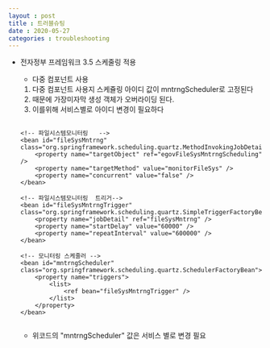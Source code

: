 ```yaml
---
layout : post
title : 트러블슈팅
date : 2020-05-27
categories : troubleshooting
---
```

+ 전자정부 프레임워크 3.5 스케줄링 적용
	+ 다중 컴포넌트 사용

	1. 다중 컴포넌트 사용지 스케쥴링 아이디 값이 mntrngScheduler로 고정된다
	1. 때문에 가장미자막 생성 객체가 오버라이딩 된다.
	1. 이를위해 서비스별로 아이디 변경이 필요하다

	```

	<!-- 파일시스템모니터링   -->
	<bean id="fileSysMntrng" class="org.springframework.scheduling.quartz.MethodInvokingJobDetailFactoryBean">
		<property name="targetObject" ref="egovFileSysMntrngScheduling" />
		<property name="targetMethod" value="monitorFileSys" />
		<property name="concurrent" value="false" />
	</bean>

	<!-- 파일시스템모니터링  트리거-->
	<bean id="fileSysMntrngTrigger" class="org.springframework.scheduling.quartz.SimpleTriggerFactoryBean">
		<property name="jobDetail" ref="fileSysMntrng" />
		<property name="startDelay" value="60000" />
		<property name="repeatInterval" value="600000" />
	</bean>

	<!-- 모니터링 스케줄러 -->
	<bean id="mntrngScheduler" class="org.springframework.scheduling.quartz.SchedulerFactoryBean">
		<property name="triggers">
			<list>
                <ref bean="fileSysMntrngTrigger" />
			</list>
		</property>
	</bean>

	
	```

	+ 위코드의 "mntrngScheduler" 값은 서비스 별로 변경 필요
